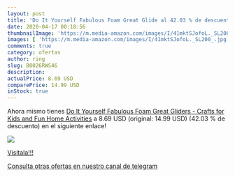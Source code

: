 ```yaml
---
layout: post
title: 'Do It Yourself Fabulous Foam Great Glide al 42.03 % de descuento'
date: 2020-04-17 00:18:56
thumbnailImage: 'https://m.media-amazon.com/images/I/41mktSJofoL._SL200_.jpg'
images: [ 'https://m.media-amazon.com/images/I/41mktSJofoL._SL200_.jpg' ]
comments: true
category: ofertas
author: ring
slug: B0026RWS46
description:
actualPrice: 8.69 USD
comparePrice: 14.99 USD
inStock: true
---
```


Ahora mismo tienes [Do It Yourself Fabulous Foam Great Gliders - Crafts for Kids and Fun Home Activities](https://www.amazon.com/dp/B0026RWS46/?tag=redken08-20) a 8.69 USD (original: 14.99 USD) (42.03 %  de descuento) en el siguiente enlace!

[![](https://m.media-amazon.com/images/I/41mktSJofoL._SL200_.jpg)](https://www.amazon.com/dp/B0026RWS46/?tag=redken08-20)

[Visítala!!!](https://www.amazon.com/dp/B0026RWS46/?tag=redken08-20)

[Consulta otras ofertas en nuestro canal de telegram](https://t.me/s/ofertas25)
